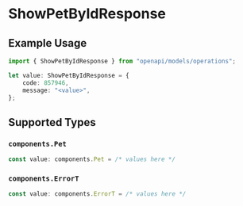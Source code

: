 # ShowPetByIdResponse

## Example Usage

```typescript
import { ShowPetByIdResponse } from "openapi/models/operations";

let value: ShowPetByIdResponse = {
    code: 857946,
    message: "<value>",
};
```

## Supported Types

### `components.Pet`

```typescript
const value: components.Pet = /* values here */
```

### `components.ErrorT`

```typescript
const value: components.ErrorT = /* values here */
```

